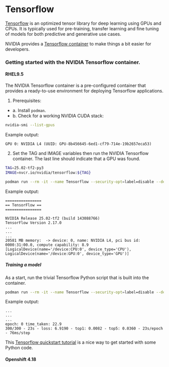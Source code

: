 # Tensorflow

[Tensorflow](https://tensorflow.org) is an optimized tensor library for deep learning using GPUs and CPUs.
It is typically used for pre-training, transfer learning and fine tuning of models for both
predictive and generative use cases. 

NVIDIA provides a [Tensorflow container](https://catalog.ngc.nvidia.com/orgs/nvidia/containers/tensorflow) to 
make things a bit easier for developers.

### Getting started with the NVIDIA Tensorflow container.
#### RHEL9.5

The NVIDIA Tensorflow container is a pre-configured container that provides a ready-to-use environment for deploying Tensorflow applications. 

1. Prerequisites:
 - a. Install `podman`.
 - b. Check for a working NVIDIA CUDA stack:
```bash
nvidia-smi --list-gpus
```
Example output:
```
GPU 0: NVIDIA L4 (UUID: GPU-8b456645-6ed1-cf79-714e-19b2657eca53)
```
2. Set the TAG and IMAGE variables then run the NVIDIA Tensorflow container. The last line should indicate that a GPU was found.
```bash
TAG=25.02-tf2-py3
IMAGE=nvcr.io/nvidia/tensorflow:${TAG}
```
```bash
podman run --rm -it --name Tensorflow --security-opt=label=disable --device nvidia.com/gpu=all ${IMAGE} -- python -c 'import tensorflow;print(tensorflow.config.list_logical_devices())'
```
Example output:
```
================
== TensorFlow ==
================

NVIDIA Release 25.02-tf2 (build 143088766)
TensorFlow Version 2.17.0
...
...
...
20581 MB memory:  -> device: 0, name: NVIDIA L4, pci bus id: 0000:31:00.0, compute capability: 8.9
[LogicalDevice(name='/device:CPU:0', device_type='CPU'), LogicalDevice(name='/device:GPU:0', device_type='GPU')]
```
##### Training a model
As a start, run the trivial Tensorflow Python script that is built into the container.

```bash
podman run --rm -it --name Tensorflow --security-opt=label=disable --device nvidia.com/gpu=all ${IMAGE} -- python nvidia-examples/cnn/trivial.py
```
Example output:
```
...
...
...
epoch: 0 time_taken: 22.9
300/300 - 23s - loss: 6.9190 - top1: 0.0082 - top5: 0.0360 - 23s/epoch - 76ms/step
```

This [Tensorflow quickstart tutorial](https://Tensorflow.org/tutorials/beginner/basics/quickstart_tutorial.html) is a nice
way to get started with some Python code.

#### Openshift 4.18
